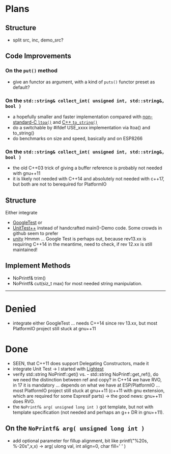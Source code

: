 # Plans

## Structure
- split src, inc, demo_src?

## Code Improvements
### On the `put()` method
- give an functor as argument, with a kind of `puts()` functor preset as default?

### On the `std::string& collect_int( unsigned int, std::string&, bool )`
- a hopefully smaller and faster implementation compared with [non-standard-C `ltoa()`](https://cplusplus.com/reference/cstdlib/itoa/) and [C++ `to_string()`](https://cplusplus.com/reference/string/to_string/)
- do a switchable by #ifdef USE_xxxx implementation via ltoa() and to_string()
- do benchmarks on size and speed, basically and on ESP8266


### On the `std::string& collect_int( unsigned int, std::string&, bool )`
- the old C++03 trick of giving a buffer reference is probably not needed with gnu++11
- it is likely not needed with C++14 and absolutely not needed with c++17, but both are not to berequired for PlatformIO


## Structure
Either integrate
- [GoogleTest](http://google.github.io/googletest/platforms.html) or
- [UnitTest++](https://github.com/unittest-cpp/unittest-cpp)
instead of handcrafted main()-Demo code. Some crowds in github seem to prefer
- [unity](http://www.throwtheswitch.org/unity)
Hmmm ... Google Test is perhaps out, because rev13.xx is requiring C++14 in the meantime, need to check, if rev 12.xx is still maintained!

## Implement Methods
- NoPrintf& trim()
- NoPrintf& cut(siz_t max) for most needed string manipulation.

---

# Denied
- integrate either GoogleTest ... needs C++14 since rev 13.xx, but most PlatformIO project still stuck at gnu++11

# Done
- SEEN, that C++11 does support Delegating Constructors, made it
- integrate Unit Test -> I started with [Lightest](https://github.com/zhangzheheng12345/Lightest)
- verify std::string NoPrintf::get() vs. - std::string NoPrintf::get_ref(), do we need the distinction between ref and copy? in C++14 we have RVO, in 17 it is mandatory ... depends on what we have at ESP/PlatformIO ... most PlatformIO project still stuck at gnu++11 (c++11 with gnu extension, which are required for some Espresif parts) -> the good news: gnu++11 does RVO.
- the `NoPrintf& arg( unsigned long int )` got template, but not with template specification (not needed and perhaps an g++ DR in gnu++11).
## On the `NoPrintf& arg( unsigned long int )`
- add optional parameter for fillup alignment, bit like printf("%20s, %-20s",x,x) -> arg( ulong val, int align=0, char fill=' ' )

